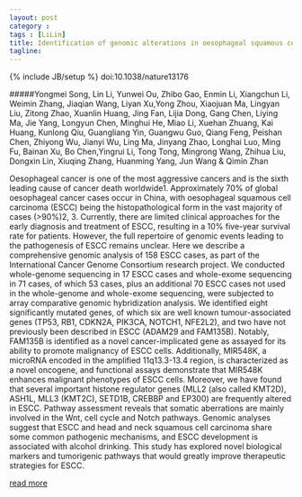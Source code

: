 ```yaml
---
layout: post
category : 
tags : [LiLin]
title: Identification of genomic alterations in oesophageal squamous cell cancer
tagline: 
---
```

{% include JB/setup %}
doi:10.1038/nature13176

#####Yongmei Song, Lin Li, Yunwei Ou, Zhibo Gao, Enmin Li, Xiangchun Li, Weimin Zhang, Jiaqian Wang, Liyan Xu,Yong Zhou, Xiaojuan Ma, Lingyan Liu, Zitong Zhao, Xuanlin Huang, Jing Fan, Lijia Dong, Gang Chen, Liying Ma, Jie Yang, Longyun Chen, Minghui He, Miao Li, Xuehan Zhuang, Kai Huang, Kunlong Qiu, Guangliang Yin, Guangwu Guo, Qiang Feng, Peishan Chen, Zhiyong Wu, Jianyi Wu, Ling Ma, Jinyang Zhao, Longhai Luo, Ming Fu, Bainan Xu, Bo Chen,Yingrui Li, Tong Tong, Mingrong Wang, Zhihua Liu, Dongxin Lin, Xiuqing Zhang, Huanming Yang, Jun Wang & Qimin Zhan

Oesophageal cancer is one of the most aggressive cancers and is the sixth leading cause of cancer death worldwide1. Approximately 70% of global oesophageal cancer cases occur in China, with oesophageal squamous cell carcinoma (ESCC) being the histopathological form in the vast majority of cases (>90%)2, 3. Currently, there are limited clinical approaches for the early diagnosis and treatment of ESCC, resulting in a 10% five-year survival rate for patients. However, the full repertoire of genomic events leading to the pathogenesis of ESCC remains unclear. Here we describe a comprehensive genomic analysis of 158 ESCC cases, as part of the International Cancer Genome Consortium research project. We conducted whole-genome sequencing in 17 ESCC cases and whole-exome sequencing in 71 cases, of which 53 cases, plus an additional 70 ESCC cases not used in the whole-genome and whole-exome sequencing, were subjected to array comparative genomic hybridization analysis. We identified eight significantly mutated genes, of which six are well known tumour-associated genes (TP53, RB1, CDKN2A, PIK3CA, NOTCH1, NFE2L2), and two have not previously been described in ESCC (ADAM29 and FAM135B). Notably, FAM135B is identified as a novel cancer-implicated gene as assayed for its ability to promote malignancy of ESCC cells. Additionally, MIR548K, a microRNA encoded in the amplified 11q13.3-13.4 region, is characterized as a novel oncogene, and functional assays demonstrate that MIR548K enhances malignant phenotypes of ESCC cells. Moreover, we have found that several important histone regulator genes (MLL2 (also called KMT2D), ASH1L, MLL3 (KMT2C), SETD1B, CREBBP and EP300) are frequently altered in ESCC. Pathway assessment reveals that somatic aberrations are mainly involved in the Wnt, cell cycle and Notch pathways. Genomic analyses suggest that ESCC and head and neck squamous cell carcinoma share some common pathogenic mechanisms, and ESCC development is associated with alcohol drinking. This study has explored novel biological markers and tumorigenic pathways that would greatly improve therapeutic strategies for ESCC.

<a href="http://www.nature.com/nature/journal/vaop/ncurrent/full/nature13176.html"> read more </a>
